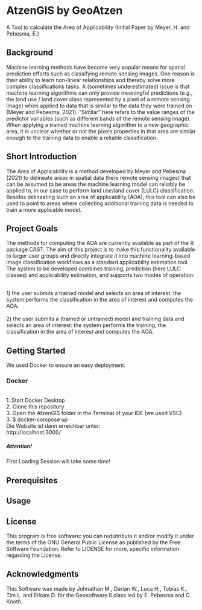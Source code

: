 # AtzenGIS by GeoAtzen
A Tool to calculate the Area of Applicability (Initial Paper by Meyer, H. and Pebesma, E.)
<h2>Background</h2>
Machine learning methods have become very popular means for spatial prediction
efforts such as classifying remote sensing images. One reason is their ability to
learn non-linear relationships and thereby solve more complex classifications tasks.
A (sometimes underestimated) issue is that machine learning algorithms can only
provide meaningful predictions (e.g., the land use / land cover class represented by
a pixel of a remote sensing image) when applied to data that is similar to the data
they were trained on (Meyer and Pebesma, 2021). ”Similar” here refers to the value
ranges of the predictor variables (such as different bands of the remote sensing image).
When applying a trained machine learning algorithm to a new geographic area, it is
unclear whether or not the pixels properties in that area are similar enough to the
training data to enable a reliable classification.

<h2>Short Introduction</h2>
The Area of Applicability is a method developed by Meyer and Pebesma (2021)
to delineate areas in spatial data (here remote sensing images) that can be assumed
to be areas the machine learning model can reliably be applied to, in our case to
perform land use/land cover (LULC) classification. Besides delineating such an area
of applicability (AOA), this tool can also be used to point to areas where collecting
additional training data is needed to train a more applicable model.

<h2>Project Goals</h2>
The methods for computing the AOA are currently available as part of the R package CAST. The aim of this project is to make this functionality available to larger
user groups and directly integrate it into machine learning-based image classification
workflows as a standard applicability estimation tool. The system to be developed
combines training, prediction (here LULC classes) and applicability estimation, and
supports two modes of operation:

<br>1) the user submits a trained model and selects an area of interest: the system
performs the classification in the area of interest and computes the AOA.
<br>
<br>2) the user submits a (trained or untrained) model and training data and selects
an area of interest: the system performs the training, the classification in the
area of interest and computes the AOA.
<br>
<h2> Getting Started</h2>
We used Docker to ensure an easy deployment.


<h3>Docker</h3>
<br>1. Start Docker Desktop
<br>2. Clone this repository
<br>3. Open the AtzenGIS folder in the Terminal of your IDE (we used VSC)
<br>3. $ docker-compose up
<br>Die Website ist dann erreichbar unter:
<br>http://localhost:3000/
<br>
<h5>Attention!</h5>
First Loading Session will take some time!

<h2>Prerequisites</h2>

<h2>Usage</h2>

<h2>License</h2>
This program is free software: you can redistribute it and/or modify it under the terms of the GNU General Public License as published by the Free Software Foundation.
Refer to LICENSE for more, specific information regarding the License.

<h2>Acknowledgments</h2>
This Software was made by Johnathan M., Darian W., Luca H., Tobias K., Tim L. and Erkam D. for the Geosoftware II class led by E. Pebesma and C. Knoth.
